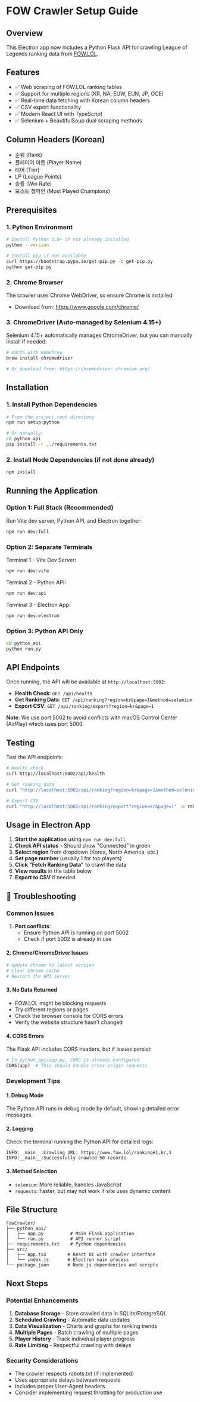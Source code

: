 # FOW Crawler Setup Guide

## Overview
This Electron app now includes a Python Flask API for crawling League of Legends ranking data from [FOW.LOL](https://www.fow.lol/ranking#1,kr,1).

## Features
- ✅ Web scraping of FOW.LOL ranking tables
- ✅ Support for multiple regions (KR, NA, EUW, EUN, JP, OCE)
- ✅ Real-time data fetching with Korean column headers
- ✅ CSV export functionality
- ✅ Modern React UI with TypeScript
- ✅ Selenium + BeautifulSoup dual scraping methods

## Column Headers (Korean)
- 순위 (Rank)
- 플레이어 이름 (Player Name)
- 티어 (Tier)
- LP (League Points)
- 승률 (Win Rate)
- 모스트 챔피언 (Most Played Champions)

## Prerequisites

### 1. Python Environment
```bash
# Install Python 3.8+ if not already installed
python --version

# Install pip if not available
curl https://bootstrap.pypa.io/get-pip.py -o get-pip.py
python get-pip.py
```

### 2. Chrome Browser
The crawler uses Chrome WebDriver, so ensure Chrome is installed:
- Download from: https://www.google.com/chrome/

### 3. ChromeDriver (Auto-managed by Selenium 4.15+)
Selenium 4.15+ automatically manages ChromeDriver, but you can manually install if needed:
```bash
# macOS with Homebrew
brew install chromedriver

# Or download from: https://chromedriver.chromium.org/
```

## Installation

### 1. Install Python Dependencies
```bash
# From the project root directory
npm run setup:python

# Or manually:
cd python_api
pip install -r ../requirements.txt
```

### 2. Install Node Dependencies (if not done already)
```bash
npm install
```

## Running the Application

### Option 1: Full Stack (Recommended)
Run Vite dev server, Python API, and Electron together:
```bash
npm run dev:full
```

### Option 2: Separate Terminals
Terminal 1 - Vite Dev Server:
```bash
npm run dev:vite
```

Terminal 2 - Python API:
```bash
npm run dev:api
```

Terminal 3 - Electron App:
```bash
npm run dev:electron
```

### Option 3: Python API Only
```bash
cd python_api
python run.py
```

## API Endpoints

Once running, the API will be available at `http://localhost:5002`:

- **Health Check**: `GET /api/health`
- **Get Ranking Data**: `GET /api/ranking?region=kr&page=1&method=selenium`
- **Export CSV**: `GET /api/ranking/export?region=kr&page=1`

**Note**: We use port 5002 to avoid conflicts with macOS Control Center (AirPlay) which uses port 5000.

## Testing

Test the API endpoints:

```bash
# Health check
curl http://localhost:5002/api/health

# Get ranking data
curl "http://localhost:5002/api/ranking?region=kr&page=1&method=selenium"

# Export CSV
curl "http://localhost:5002/api/ranking/export?region=kr&page=1" -o ranking.csv
```

## Usage in Electron App

1. **Start the application** using `npm run dev:full`
2. **Check API status** - Should show "Connected" in green
3. **Select region** from dropdown (Korea, North America, etc.)
4. **Set page number** (usually 1 for top players)
5. **Click "Fetch Ranking Data"** to crawl the data
6. **View results** in the table below
7. **Export to CSV** if needed

## 🔧 Troubleshooting

### Common Issues

1. **Port conflicts**:
   - Ensure Python API is running on port 5002
   - Check if port 5002 is already in use

#### 2. Chrome/ChromeDriver Issues
```bash
# Update Chrome to latest version
# Clear Chrome cache
# Restart the API server
```

#### 3. No Data Returned
- FOW.LOL might be blocking requests
- Try different regions or pages
- Check the browser console for CORS errors
- Verify the website structure hasn't changed

#### 4. CORS Errors
The Flask API includes CORS headers, but if issues persist:
```python
# In python_api/app.py, CORS is already configured
CORS(app)  # This should handle cross-origin requests
```

### Development Tips

#### 1. Debug Mode
The Python API runs in debug mode by default, showing detailed error messages.

#### 2. Logging
Check the terminal running the Python API for detailed logs:
```
INFO:__main__:Crawling URL: https://www.fow.lol/ranking#1,kr,1
INFO:__main__:Successfully crawled 50 records
```

#### 3. Method Selection
- `selenium`: More reliable, handles JavaScript
- `requests`: Faster, but may not work if site uses dynamic content

## File Structure
```
FowCrawler/
├── python_api/
│   ├── app.py          # Main Flask application
│   └── run.py          # API runner script
├── requirements.txt    # Python dependencies
├── src/
│   ├── App.tsx        # React UI with crawler interface
│   └── index.js       # Electron main process
└── package.json       # Node.js dependencies and scripts
```

## Next Steps

### Potential Enhancements
1. **Database Storage** - Store crawled data in SQLite/PostgreSQL
2. **Scheduled Crawling** - Automatic data updates
3. **Data Visualization** - Charts and graphs for ranking trends
4. **Multiple Pages** - Batch crawling of multiple pages
5. **Player History** - Track individual player progress
6. **Rate Limiting** - Respectful crawling with delays

### Security Considerations
- The crawler respects robots.txt (if implemented)
- Uses appropriate delays between requests
- Includes proper User-Agent headers
- Consider implementing request throttling for production use 